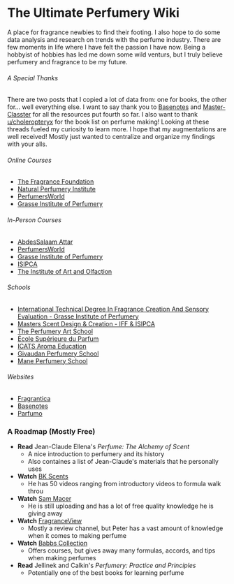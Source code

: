 # The Ultimate Perfumery Wiki
A place for fragrance newbies to find their footing. I also hope to do some data analysis and research on trends with the perfume industry. There are few moments in life where I have felt the passion I have now. Being a hobbyist of hobbies has led me down some wild venturs, but I truly believe perfumery and fragrance to be my future. 
<br>

###### A Special Thanks
There are two posts that I copied a lot of data from: one for books, the other for... well everything else. I want to say thank you to [Basenotes](https://basenotes.com/articles/new-to-perfume-diy-start-here.3892/) and [Master-Classter](https://basenotes.com/threads/resource-archive-for-self-education-about-fragrance.252887/) for all the resources put fourth so far. I also want to thank [u/choleropteryx](https://www.reddit.com/r/fragrance/comments/2iub7s/list_of_books_on_perfume_making/) for the book list on perfume making! Looking at these threads fueled my curiosity to learn more. I hope that my augmentations are well received! Mostly just wanted to centralize and organize my findings with your alls.

###### Online Courses
- [The Fragrance Foundation](https://fragrance.org/education/) 
- [Natural Perfumery Institute](https://perfumeclasses.com/)
- [PerfumersWorld](https://www.perfumersworld.com/perfumery-online-courses.php)
- [Grasse Institute of Perfumery](https://www.grasse-perfumery.com/on-line-course/)

###### In-Person Courses
- [AbdesSalaam Attar](https://perfume.courses/)
- [PerfumersWorld](https://www.perfumersworld.com/perfumery-school.php)
- [Grasse Institute of Perfumery](https://www.grasse-perfumery.com/short-sessions/)
- [ISIPCA](https://www.isipca.fr/en/formations?f%5B0%5D=domaine%3A198)
- [The Institute of Art and Olfaction](https://artandolfaction.com/events/)

###### Schools
- [International Technical Degree In Fragrance Creation And Sensory Evaluation - Grasse Institute of Perfumery](https://www.grasse-perfumery.com/long-term/international-technical-degree-in-fragrance-creation-and-sensory-evaluation/)
- [Masters Scent Design & Creation - IFF & ISIPCA](https://www.isipca-school.com/technical-and-scientific/msc-scent-design-and-creation)
- [The Perfumery Art School](https://www.perfumeartschool-uk.com/)
- [École Supérieure du Parfum](https://ecole-parfum.com/)
- [ICATS Aroma Education](https://www.icatsaromaeducation.com/our-course)
- [Givaudan Perfumery School](https://www.givaudan.com/fragrance-beauty/perfumery-school)
- [Mane Perfumery School](https://www.mane.com/fragrances/perfumery-school)

###### Websites
- [Fragrantica](https://www.fragrantica.com/)
- [Basenotes](https://basenotes.com/)
- [Parfumo](https://www.parfumo.net/)

### A Roadmap (Mostly Free)
- **Read** Jean-Claude Ellena's *Perfume: The Alchemy of Scent*
    - A nice introduction to perfumery and its history
    - Also containes a list of Jean-Claude's materials that he personally uses
- **Watch** [BK Scents](https://www.youtube.com/channel/UCXDCpFPZJb0kP9p1omIb-6w/videos)
    - He has 50 videos ranging from introductory videos to formula walk throu
- **Watch** [Sam Macer](https://www.youtube.com/c/SamMacer/videos)
    - He is still uploading and has a lot of free quality knowledge he is giving away
- **Watch** [FragranceView](https://www.youtube.com/watch?v=3bgTpf4U8Kk&list=PLcel35jt4oR0_FsazI3xqtt8eHGFS-qSy)
    - Mostly a review channel, but Peter has a vast amount of knowledge when it comes to making perfume
- **Watch** [Babbs Collection](https://www.youtube.com/c/babbscollection/videos)
    - Offers courses, but gives away many formulas, accords, and tips when making perfumes
- **Read** Jellinek and Calkin's *Perfumery: Practice and Principles*
    - Potentially one of the best books for learning perfume
